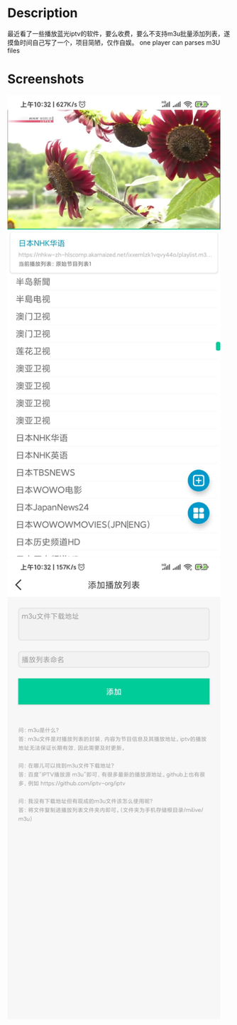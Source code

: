 Description
===========

最近看了一些播放蓝光iptv的软件，要么收费，要么不支持m3u批量添加列表，遂摸鱼时间自己写了一个，项目简陋，仅作自娱。
one player can parses m3U files

Screenshots
============
<img src="https://github.com/Luciohavenomoney/milive/blob/master/1.jpg" width=480 height=1040>
<img src="https://github.com/Luciohavenomoney/milive/blob/master/2.jpg" width=480 height=1040>